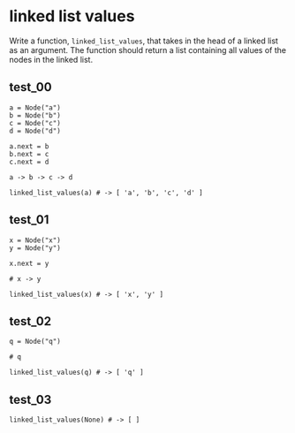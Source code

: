 # linked list values

Write a function, `linked_list_values`, that takes in the head of a linked list as an argument. The function should return a list containing all values of the nodes in the linked list.

## test_00

```
a = Node("a")
b = Node("b")
c = Node("c")
d = Node("d")

a.next = b
b.next = c
c.next = d

a -> b -> c -> d

linked_list_values(a) # -> [ 'a', 'b', 'c', 'd' ]
```

## test_01

```
x = Node("x")
y = Node("y")

x.next = y

# x -> y

linked_list_values(x) # -> [ 'x', 'y' ]
```

## test_02

```
q = Node("q")

# q

linked_list_values(q) # -> [ 'q' ]
```

## test_03

`linked_list_values(None) # -> [ ]`
